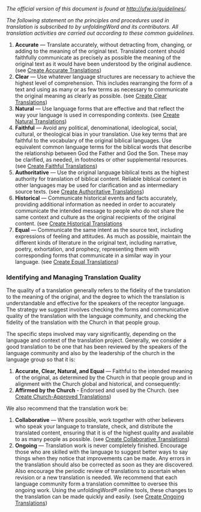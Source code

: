 
*The official version of this document is found at http://ufw.io/guidelines/.*

*The following statement on the principles and procedures used in translation is subscribed to by unfoldingWord and its contributors. All translation activities are carried out according to these common guidelines.*

1. **Accurate** — Translate accurately, without  detracting from, changing, or adding to the meaning of the original text. Translated content should faithfully communicate as precisely as possible the meaning of the original text as it would have been understood by the original audience. (see [Create Accurate Translations](../../translate/guidelines-accurate/01.md))
1. **Clear** — Use whatever language structures are necessary to achieve the highest level of comprehension. This includes rearranging the form of a text and using as many or as few terms as necessary to communicate the original meaning as clearly as possible. (see [Create Clear Translations](../../translate/guidelines-clear/01.md))
1. **Natural** — Use language forms that are effective and that reflect the way your language is used in corresponding contexts. (see [Create Natural Translations](../../translate/guidelines-natural/01.md))
1. **Faithful** — Avoid any political, denominational, ideological, social, cultural, or theological bias in your translation. Use key terms that are faithful to the vocabulary of the original biblical languages. Use equivalent common language terms for the biblical words that describe the relationship between God the Father and God the Son. These may be clarified, as needed, in footnotes or other supplemental resources. (see [Create Faithful Translations](../../translate/guidelines-faithful/01.md))
1. **Authoritative** — Use the original language biblical texts as the highest authority for translation of biblical content. Reliable biblical content in other languages may be used for clarification and as intermediary source texts. (see [Create Authoritative Translations](../../translate/guidelines-authoritative/01.md))
1. **Historical** — Communicate historical events and facts accurately, providing additional information as needed in order to accurately communicate the intended message to people who do not share the same context and culture as the original recipients of the original content. (see [Create Historical Translations](../../translate/guidelines-historical/01.md)
1. **Equal** — Communicate the same intent as the source text, including expressions of feeling and attitudes. As much as possible, maintain the different kinds of literature in the original text, including narrative, poetry, exhortation, and prophecy, representing them with corresponding forms that communicate in a similar way in your language. (see [Create Equal Translations](../../translate/guidelines-equal/01.md))

### Identifying and Managing Translation Quality

The quality of a translation generally refers to the fidelity of the translation to the meaning of the original, and the degree to which the translation is understandable and effective for the speakers of the receptor language. The strategy we suggest involves checking the forms and communicative quality of the translation with the language community, and checking the fidelity of the translation with the Church in that people group.

The specific steps involved may vary significantly, depending on the language and context of the translation project. Generally, we consider a good translation to be one that has been reviewed by the speakers of the language community and also by the leadership of the church in the language group so that it is:

1. **Accurate, Clear, Natural, and Equal** — Faithful to the intended meaning of the original, as determined by the Church in that people group and in alignment with the Church global and historical, and consequently:
1. **Affirmed by the Church** - Endorsed and used by the Church. (see [Create Church-Approved Translations](../../translate/guidelines-church-approved/01.md))

We also recommend that the translation work be:

1. **Collaborative** — Where possible, work together with other believers who speak your language to translate, check, and distribute the translated content, ensuring that it is of the highest quality and available to as many people as possible. (see [Create Collaborative Translations](../../translate/guidelines-collaborative/01.md))
1. **Ongoing** — Translation work is never completely finished. Encourage those who are skilled with the language to suggest better ways to say things when they notice that improvements can be made. Any errors in the translation should also be corrected as soon as they are discovered. Also encourage the periodic review of translations to ascertain when revision or a new translation is needed. We recommend that each language community form a translation committee to oversee this ongoing work. Using the unfoldingWord® online tools, these changes to the translation can be made quickly and easily. (see [Create Ongoing Translations](../../translate/guidelines-ongoing/01.md))

